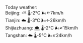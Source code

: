 Today weather:  
Beijing: ⛅️  🌡️-2°C 🌬️←7km/h  
Tianjin: ☁️ 🌡️-3°C 🌬️←26km/h  
Shijiazhuang: 🌨  🌡️-2°C 🌬️↙15km/h  
Tangshan: ☁️ 🌡️-5°C 🌬️↙24km/h  

